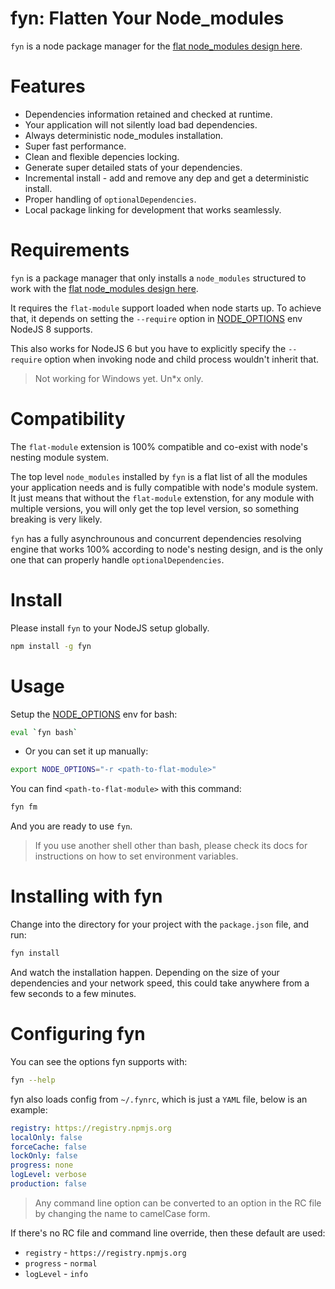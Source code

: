 # fyn: Flatten Your Node_modules

`fyn` is a node package manager for the [flat node_modules design here].

# Features

* Dependencies information retained and checked at runtime.
* Your application will not silently load bad dependencies.
* Always deterministic node_modules installation.
* Super fast performance.
* Clean and flexible depencies locking.
* Generate super detailed stats of your dependencies.
* Incremental install - add and remove any dep and get a deterministic install.
* Proper handling of `optionalDependencies`.
* Local package linking for development that works seamlessly.

# Requirements

`fyn` is a package manager that only installs a `node_modules` structured to work with the [flat node_modules design here].

It requires the `flat-module` support loaded when node starts up. To achieve that, it depends on setting the `--require` option in [NODE_OPTIONS] env NodeJS 8 supports.

This also works for NodeJS 6 but you have to explicitly specify the `--require` option when invoking node and child process wouldn't inherit that.

> Not working for Windows yet. Un\*x only.

# Compatibility

The `flat-module` extension is 100% compatible and co-exist with node's nesting module system.

The top level `node_modules` installed by `fyn` is a flat list of all the modules your application needs and is fully compatible with node's module system. It just means that without the `flat-module` extenstion, for any module with multiple versions, you will only get the top level version, so something breaking is very likely.

`fyn` has a fully asynchrounous and concurrent dependencies resolving engine that works 100% according to node's nesting design, and is the only one that can properly handle `optionalDependencies`.

# Install

Please install `fyn` to your NodeJS setup globally.

```bash
npm install -g fyn
```

# Usage

Setup the [NODE_OPTIONS] env for bash:

```bash
eval `fyn bash`
```

* Or you can set it up manually:

```bash
export NODE_OPTIONS="-r <path-to-flat-module>"
```

You can find `<path-to-flat-module>` with this command:

```bash
fyn fm
```

And you are ready to use `fyn`.

> If you use another shell other than bash, please check its docs for instructions on how to set environment variables.

# Installing with fyn

Change into the directory for your project with the `package.json` file, and run:

```bash
fyn install
```

And watch the installation happen. Depending on the size of your dependencies and your network speed, this could take anywhere from a few seconds to a few minutes.

# Configuring fyn

You can see the options fyn supports with:

```bash
fyn --help
```

fyn also loads config from `~/.fynrc`, which is just a `YAML` file, below is an example:

```yaml
registry: https://registry.npmjs.org
localOnly: false
forceCache: false
lockOnly: false
progress: none
logLevel: verbose
production: false
```

> Any command line option can be converted to an option in the RC file by changing the name to camelCase form.

If there's no RC file and command line override, then these default are used:

* `registry` - `https://registry.npmjs.org`
* `progress` - `normal`
* `logLevel` - `info`

[flat node_modules design here]: https://github.com/jchip/node-flat-module
[node_options]: https://nodejs.org/dist/latest-v8.x/docs/api/cli.html#cli_node_options_options
